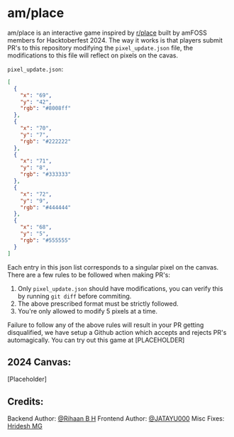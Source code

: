 # am/place

am/place is an interactive game inspired by [r/place](https://en.wikipedia.org/wiki/R/place) built by amFOSS members for Hacktoberfest 2024. The way it works is that players submit PR's to this repository modifying the `pixel_update.json` file, the modifications to this file will reflect on pixels on the cavas.

`pixel_update.json`:
```json
[
  {
    "x": "69",
    "y": "42",
    "rgb": "#8008ff"
  },
  {
    "x": "70",
    "y": "7",
    "rgb": "#222222"
  },
  {
    "x": "71",
    "y": "8",
    "rgb": "#333333"
  },
  {
    "x": "72",
    "y": "9",
    "rgb": "#444444"
  },
  {
    "x": "68",
    "y": "5",
    "rgb": "#555555"
  }
]
```

Each entry in this json list corresponds to a singular pixel on the canvas. There are a few rules to be followed when making PR's:
1. Only `pixel_update.json` should have modifications, you can verify this by running `git diff` before commiting.
2. The above prescribed format must be strictly followed.
3. You're only allowed to modify 5 pixels at a time.

Failure to follow any of the above rules will result in your PR getting disqualified, we have setup a Github action which accepts and rejects PR's automagically. You can try out this game at [PLACEHOLDER]

## 2024 Canvas:
[Placeholder]

## Credits:
Backend Author: [@Rihaan B H](https://github.com/RihaanBH-1810)
Frontend Author: [@JATAYU000](https://github.com/JATAYU000)
Misc Fixes: [Hridesh MG](https://github.com/hrideshmg)
